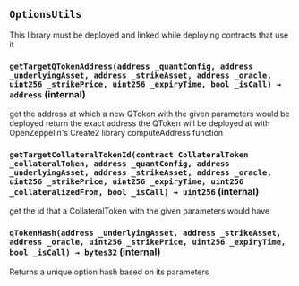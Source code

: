 ## `OptionsUtils`



This library must be deployed and linked while deploying contracts that use it


### `getTargetQTokenAddress(address _quantConfig, address _underlyingAsset, address _strikeAsset, address _oracle, uint256 _strikePrice, uint256 _expiryTime, bool _isCall) → address` (internal)

get the address at which a new QToken with the given parameters would be deployed
return the exact address the QToken will be deployed at with OpenZeppelin's Create2
library computeAddress function




### `getTargetCollateralTokenId(contract CollateralToken _collateralToken, address _quantConfig, address _underlyingAsset, address _strikeAsset, address _oracle, uint256 _strikePrice, uint256 _expiryTime, uint256 _collateralizedFrom, bool _isCall) → uint256` (internal)

get the id that a CollateralToken with the given parameters would have




### `qTokenHash(address _underlyingAsset, address _strikeAsset, address _oracle, uint256 _strikePrice, uint256 _expiryTime, bool _isCall) → bytes32` (internal)

Returns a unique option hash based on its parameters





